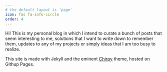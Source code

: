```yaml
---
# the default layout is 'page'
icon: fas fa-info-circle
order: 4
---
```


Hi! This is my personal blog in which I intend to curate a bunch of posts that seem interesting to me, solutions that I want to write down to remember them, updates to any of my projects or simply ideas that I am too busy to realize.

This site is made with Jekyll and the eminent [Chirpy](https://github.com/cotes2020/jekyll-theme-chirpy) theme, hosted on Githup Pages.